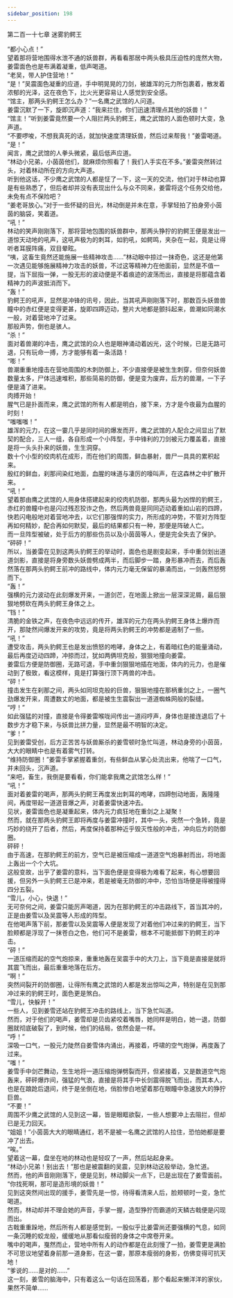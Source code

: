 ```yaml
---
sidebar_position: 198
---
```

 第二百一十七章 迷雾豹鳄王


“都小心点！”  
望着那将营地围得水泄不通的妖兽群，再看看那居中两头极具压迫性的庞然大物，姜雷面色也是布满着凝重，低声喝道。  
“老吴，带人护住营地！”  
“是！”吴震面色凝重的应道，手中明晃晃的刀剑，被雄浑的元力所包裹着，散发着浓郁的光泽，这在夜色下，比火光更容易让人感觉到安全感。  
“馆主，那两头豹鳄王怎么办？”一名鹰之武馆的人问道。  
姜雷沉默了一下，旋即沉声道：“我来拦住，你们迅速清理点其他的妖兽！”  
“馆主！”听到姜雷竟然要一个人阻拦两头豹鳄王，鹰之武馆的人面色顿时大变，急声道。  
“不要啰唆，不想我真死的话，就加快速度清理妖兽，然后过来帮我！”姜雷喝道。  
“是！”  
闻言，鹰之武馆的人拳头微紧，最后低声应道。  
“林动小兄弟，小茵茵他们，就麻烦你照看了！我们人手实在不多。”姜雷突然转过头，对着林动所在的方向大声道。  
听到他这话，不少鹰之武馆的人都是怔了一下，这一天的交流，他们对于林动也算是有些熟悉了，但后者却并没有表现出什么与众不同来，姜雷将这个任务交给他，未免有点不保险吧？  
“姜老哥放心。”对于一些怀疑的目光，林动倒是并未在意，手掌轻拍了拍身旁小茵茵的脑袋，笑着道。  
“吼！”  
林动的笑声刚刚落下，那将营地包围的妖兽群中，那两头狰狞的豹鳄王便是发出一道惊天动地的吼声，这吼声极为的刺耳，如豹吼，如鳄鸣，夹杂在一起，竟是让得听者耳膜阵痛，双目晕眩。  
“咦，这畜生竟然还能施展一些精神攻击……”林动眼中掠过一抹奇色，这还是他第一次遇见能够施展精神力攻击的妖兽，不过这等精神力在他面前，显然是不值一提，当下屈指一弹，一股无形的波动便是不着痕迹的波荡而出，直接是将那蕴含着精神力的声波抵消而下。  
“轰！”  
豹鳄王的吼声，显然是冲锋的讯号，因此，当其吼声刚刚落下时，那数百头妖兽兽瞳中的赤红便是变得更甚，旋即四蹄迈动，整片大地都是颤抖起来，兽潮如同潮水一般，对着营地冲了过来。  
那般声势，倒也是骇人。  
“杀！”  
面对着兽潮的冲击，鹰之武馆的众人也是眼神涌动着凶光，这个时候，已是无路可退，只有玩命一搏，方才能够有着一条活路！  
“嘭！”  
兽潮重重地撞击在营地周围的木刺防御上，不少直接便是被生生刺穿，但奈何妖兽数量太多，尸体迅速堆积，那些简易的防御，便是变为废弃，后方的兽潮，一下子便是涌了进来。  
肉搏开始！  
腥气已是扑面而来，鹰之武馆的所有人都是明白，接下来，方才是今夜最为血腥的时刻！  
“嗤嗤嗤！”  
雄浑的元力，在这一霎几乎是同时间的爆发而开，鹰之武馆的人配合之间显出了默契的配合，三人一组，各自形成一个小阵型，手中锋利的刀剑被元力覆盖着，直接是将一头头扑来的妖兽，生生洞穿。  
数十个小型的绞肉机在成形，而在他们的周围，鲜血暴射，兽尸一具具的累积起来。  
殷红的鲜血，刹那间染红地面，血腥的味道与凄厉的嚎叫声，在这森林之中扩散开来。  
“吼！”  
望着那由鹰之武馆的人用身体搭建起来的绞肉机防御，那两头最为凶悍的豹鳄王，赤红的兽瞳中也是闪过残忍狡诈之色，然后两兽竟是同同迈动着重如山岩的四蹄，快若闪电般地对着营地冲去，以它们那强悍的实力，所形成的冲势，不管对方阵型再如何精妙，配合再如何默契，最后的结果都只有一种，那便是阵破人亡。  
而一旦阵型被破，处于后方的那些伤员以及小茵茵等人，便是完全失去了保护。  
“砰砰！”  
所以，当姜雷在见到这两头豹鳄王的举动时，面色也是剧变起来，手中重剑划出道道剑影，直接是将身旁数头妖兽劈成两半，而后脚步一踏，身形暴冲而去，而后轰然落在那两头豹鳄王前冲的路线中，体内元力毫无保留的暴涌而出，一剑轰然怒劈而下。  
“轰！”  
强横的元力波动在此刻爆发开来，一道剑芒，在地面上掀出一层深深泥屑，最后狠狠地劈砍在两头豹鳄王身体之上。  
“铛！”  
清脆的金铁之声，在夜色中远远的传开，雄浑的元力在两头豹鳄王身体上爆炸而开，那陡然间爆发开来的攻势，竟是将两头豹鳄王的冲势都是遏制了一些。  
“吼！”  
遭受攻击，两头豹鳄王也是发出愤怒的咆哮，身体之上，有着暗红色的能量涌动，最后再度迈动四蹄，冲掠而过，犹如两俩坦克般，狠狠地撞向姜雷。  
姜雷后方便是防御圈，无路可退，手中重剑狠狠地插在地面，体内的元力，也是催动到了极致，看这模样，竟是打算强行顶下两兽的冲击。  
“砰！”  
撞击发生在刹那之间，两头如同坦克般的巨兽，狠狠地撞在那柄重剑之上，一圈气劲爆发开来，周遭数丈的地面，都是被生生震裂出一道道蜘蛛网般的裂缝。  
“哼！”  
如此强猛的对撞，直接是令得姜雷喉咙间传出一道闷哼声，身体也是接连退后了十数步方才稳下来，与妖兽比拼力量，显然是最不明智的决定。  
“爹！”  
见到姜雷受创，后方正苦苦与妖兽厮杀的姜雪顿时急忙叫道，林动身旁的小茵茵，大大的眼睛中也是有着雾气打转。  
“维持防御圈！”姜雷手掌紧握着重剑，有些鲜血从掌心处流出来，他喘了一口气，并未回头，沉声道。  
“来吧，畜生，我倒是要看看，你们能拿我鹰之武馆怎么样！”  
“吼！”  
面对着姜雷的喝声，那两头豹鳄王再度发出刺耳的咆哮，四蹄刨动地面，轰隆隆间，再度带起一道道音爆之声，对着姜雷快速冲去。  
见状，姜雷面色也是凝重起来，体内元力疯狂地在重剑之上凝聚！  
然而，就在那两头豹鳄王即将再度与姜雷冲撞时，其中一头，突然一个急转，竟是巧妙的绕开了后者，然后，再度保持着那种近乎毁灭性般的冲击，冲向后方的防御圈。  
砰砰！  
由于高速，在那豹鳄王的前方，空气已是被压缩成一道道空气炮暴射而出，将地面上轰出一个个大坑。  
这般变故，出乎了姜雷的意料，当下面色便是变得极为难看了起来，有心想要回援，但另外一头豹鳄王已是冲来，若是被毫无防御的冲中，恐怕当场便是得被撞得四分五裂。  
“雪儿，小心，快退！”  
无可奈何之间，姜雷只能厉声喝道，因为在那豹鳄王的冲击路线下，首当其冲的，正是由姜雪以及吴震等人形成的阵型。  
在他喝声落下前，那姜雪以及吴震等人便是发现了对着他们冲过来的豹鳄王，当下脸颊都是浮现了一抹苍白之色，他们可不是姜雷，根本不可能抵御下豹鳄王的冲击。  
“砰！”  
一道压缩而起的空气炮掠来，重重地轰在吴震手中的大刀上，当下竟是直接是就将其震飞而出，最后重重地落在后方。  
“啊！”  
突然间裂开的防御圈，让得所有鹰之武馆的人都是发出惊叫之声，特别是在见到那冲过来的豹鳄王时，面色更是煞白。  
“雪儿，快躲开！”  
一些人，见到姜雪还站在豹鳄王冲击的路线上，当下急忙叫道。  
然而，对于他们的喝声，姜雪却是贝齿紧咬着嘴唇，她同样是明白，她一退，防御圈就彻底破裂了，到时候，他们的结局，依然会是一样。  
“呼！”  
深吸一口气，一股元力陡然自姜雪体内涌出，再接着，呼啸的空气炮弹，再度轰了过来。  
“嗤！”  
姜雪手中剑芒舞动，生生地将一道压缩炮弹劈裂而开，但紧接着，又是数道空气炮轰来，砰砰爆炸间，强猛的气浪，直接是将其手中长剑震得脱飞而出，而其本人，也是在踉跄后退间，终于是坐倒在地，俏脸惨白地望着那在眼瞳中急速放大的狰狞巨兽。  
“不要！”  
周围不少鹰之武馆的人见到这一幕，皆是眼眶欲裂，一些人想要冲上去阻拦，但却已是无力回天。  
“姐姐！”小茵茵大大的眼睛通红，若不是被一名鹰之武馆的人拉住，恐怕她都是要冲了出去。  
“唉。”  
望着这一幕，盘坐在地的林动也是轻叹了一声，然后站起身来。  
“林动小兄弟！别出去！”那也是被震翻的吴震，见到林动这般举动，急忙道。  
然而，他的声音刚刚落下，便是见到，林动脚尖一点下，已是出现在了姜雪面前。  
“你找死啊，那可是造形境的妖兽！”  
见到这突然间出现的援手，姜雪先是一惊，待得看清来人后，脸颊顿时一变，急忙喝道。  
然而，林动却并不理会她的声音，手掌一握，造型狰狞而霸道的天鳞古戟便是闪现而出。  
古戟重重跺地，然后所有人都是感觉到，一股似乎比姜雷尚还要强横的气息，如同一条沉睡的蛟龙般，缓缓地从那看似瘦弱的身体之中席卷开来。  
嘴中的喝声，戛然而止，营地中所有人的动作都是在此刻慢了一拍，姜雪更是满脸不可思议地望着身前那一道身影，在这一霎，那原本瘦弱的身影，仿佛变得可抗天地！  
“爹说的……是对的……”  
这一刻，姜雪的脑海中，只有着这么一句话在回荡着，那个看起来懒洋洋的家伙，果然不简单……  
  
  
